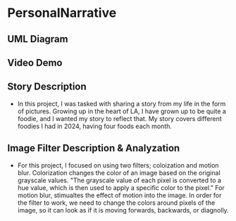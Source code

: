 # PersonalNarrative
## UML Diagram

## Video Demo

## Story Description
- In this project, I was tasked with sharing a story from my life in the form of pictures. Growing up in the heart of LA, I have grown up to be quite a foodie, and I wanted my story to reflect that. My story covers different foodies I had in 2024, having four foods each month.

## Image Filter Description & Analyzation
- For this project, I focused on using two filters; coloization and motion blur. Colorization changes the color of an image based on the original grayscale values. "The grayscale value of each pixel is converted to a hue value, which is then used to apply a specific color to the pixel." For motion blur, stimualtes the effect of motion into the image. In order for the filter to work, we need to change the colors around pixels of the image, so it can look as if it is moving forwards, backwards, or diagnolly.
